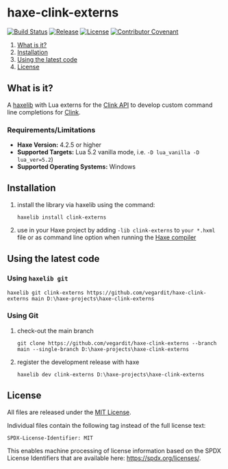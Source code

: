 # haxe-clink-externs

[![Build Status](https://github.com/vegardit/haxe-clink-externs/workflows/Build/badge.svg "GitHub Actions")](https://github.com/vegardit/haxe-clink-externs/actions?query=workflow%3A%22Build%22)
[![Release](https://img.shields.io/github/release/vegardit/haxe-clink-externs.svg)](http://lib.haxe.org/p/clink-externs)
[![License](https://img.shields.io/github/license/vegardit/haxe-clink-externs.svg?label=license)](#license)
[![Contributor Covenant](https://img.shields.io/badge/Contributor%20Covenant-v2.0%20adopted-ff69b4.svg)](CODE_OF_CONDUCT.md)

1. [What is it?](#what-is-it)
1. [Installation](#installation)
1. [Using the latest code](#latest)
1. [License](#license)


## <a name="what-is-it"></a>What is it?

A [haxelib](http://lib.haxe.org/documentation/using-haxelib/) with Lua externs for the [Clink API](https://chrisant996.github.io/clink/clink.html#extending-clink-with-lua)
to develop custom command line completions for [Clink](https://github.com/chrisant996/clink).

### Requirements/Limitations

- **Haxe Version:** 4.2.5 or higher
- **Supported Targets:** Lua 5.2 vanilla mode, i.e. `-D lua_vanilla -D lua_ver=5.2`)
- **Supported Operating Systems:** Windows


## <a name="installation"></a>Installation

1. install the library via haxelib using the command:
    ```
    haxelib install clink-externs
    ```

2. use in your Haxe project by adding `-lib clink-externs`  to `your *.hxml` file or as command line option when running the [Haxe compiler](http://haxe.org/manual/compiler-usage.html)


## <a name="latest"></a>Using the latest code


### Using `haxelib git`

```
haxelib git clink-externs https://github.com/vegardit/haxe-clink-externs main D:\haxe-projects\haxe-clink-externs
```

###  Using Git

1. check-out the main branch
    ```
    git clone https://github.com/vegardit/haxe-clink-externs --branch main --single-branch D:\haxe-projects\haxe-clink-externs
    ```

2. register the development release with haxe
    ```
    haxelib dev clink-externs D:\haxe-projects\haxe-clink-externs
    ```


## <a name="license"></a>License

All files are released under the [MIT License](LICENSE.txt).

Individual files contain the following tag instead of the full license text:
```
SPDX-License-Identifier: MIT
```

This enables machine processing of license information based on the SPDX License Identifiers that are available here: https://spdx.org/licenses/.
